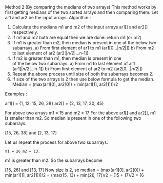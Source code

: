 Method 2 (By comparing the medians of two arrays) 
This method works by first getting medians of the two sorted arrays and then comparing them.
Let ar1 and ar2 be the input arrays. 
Algorithm :  

 
1) Calculate the medians m1 and m2 of the input arrays ar1[] 
   and ar2[] respectively.
2) If m1 and m2 both are equal then we are done.
     return m1 (or m2)
3) If m1 is greater than m2, then median is present in one 
   of the below two subarrays.
    a)  From first element of ar1 to m1 (ar1[0...|_n/2_|])
    b)  From m2 to last element of ar2  (ar2[|_n/2_|...n-1])
4) If m2 is greater than m1, then median is present in one    
   of the below two subarrays.
   a)  From m1 to last element of ar1  (ar1[|_n/2_|...n-1])
   b)  From first element of ar2 to m2 (ar2[0...|_n/2_|])
5) Repeat the above process until size of both the subarrays 
   becomes 2.
6) If size of the two arrays is 2 then use below formula to get 
  the median.
    Median = (max(ar1[0], ar2[0]) + min(ar1[1], ar2[1]))/2


Examples :  

   ar1[] = {1, 12, 15, 26, 38}
   ar2[] = {2, 13, 17, 30, 45}


For above two arrays m1 = 15 and m2 = 17
For the above ar1[] and ar2[], m1 is smaller than m2. So median is present in one of the following two subarrays. 
 

   [15, 26, 38] and [2, 13, 17]


Let us repeat the process for above two subarrays: 
 

    m1 = 26 m2 = 13.


m1 is greater than m2. So the subarrays become  

  [15, 26] and [13, 17]
Now size is 2, so median = (max(ar1[0], ar2[0]) + min(ar1[1], ar2[1]))/2
                       = (max(15, 13) + min(26, 17))/2 
                       = (15 + 17)/2
                       = 16